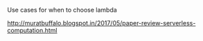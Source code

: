 Use cases for when to choose lambda

http://muratbuffalo.blogspot.in/2017/05/paper-review-serverless-computation.html
